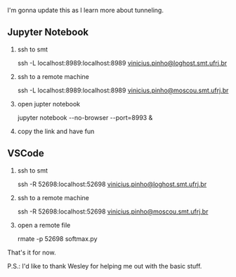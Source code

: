 ﻿I'm gonna update this as I learn more about tunneling.

## Jupyter Notebook

1. ssh to smt

    ssh -L localhost:8989:localhost:8989 vinicius.pinho@loghost.smt.ufrj.br

2. ssh to a remote machine

    ssh -L localhost:8989:localhost:8989 vinicius.pinho@moscou.smt.ufrj.br

3. open jupter notebook

    jupyter notebook --no-browser --port=8993 &

4. copy the link and have fun

## VSCode

1. ssh to smt
 

    ssh -R 52698:localhost:52698 vinicius.pinho@loghost.smt.ufrj.br

 2. ssh to a remote machine
 

    ssh -R 52698:localhost:52698 vinicius.pinho@moscou.smt.ufrj.br

 3. open a remote file 

     rmate -p 52698 softmax.py 

That's it for now.

P.S.: I'd like to thank Wesley for helping me out with the basic stuff. 


